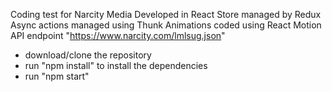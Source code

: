 Coding test for Narcity Media
Developed in React
Store managed by Redux
Async actions managed using Thunk
Animations coded using React Motion
API endpoint "https://www.narcity.com/lmlsug.json"

- download/clone the repository
- run "npm install" to install the dependencies
- run "npm start"